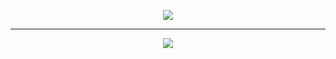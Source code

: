 <p align="center">
<img src="https://komarev.com/ghpvc/?username=netsu-ijou&color=orange"
</p>

***

<p align="center">
<img src="https://files.catbox.moe/4io6er.png">
</p>
